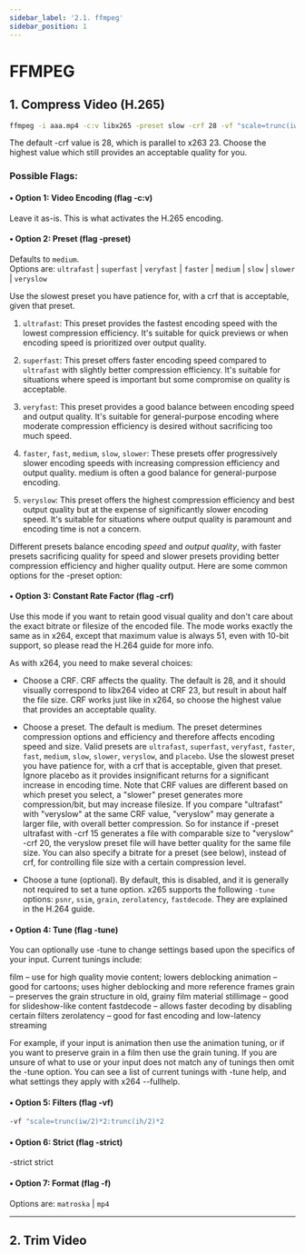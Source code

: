 ```yaml
---
sidebar_label: '2.1. ffmpeg'
sidebar_position: 1
---
```


# FFMPEG

## 1. Compress Video (H.265)

```bash
ffmpeg -i aaa.mp4 -c:v libx265 -preset slow -crf 28 -vf "scale=trunc(iw/2)*2:trunc(ih/2)*2" output.mkv
```

The default -crf value is 28, which is parallel to x263 23. Choose the highest value which still provides an acceptable quality for you.

### Possible Flags:

#### • Option 1: Video Encoding (flag -c:v)

Leave it as-is. This is what activates the H.265 encoding.

#### • Option 2: Preset (flag -preset)

Defaults to `medium`.  
Options are: `ultrafast` | `superfast` | `veryfast` | `faster` | `medium` | `slow` | `slower` | `veryslow`

Use the slowest preset you have patience for, with a crf that is acceptable, given that preset.

1. `ultrafast`: This preset provides the fastest encoding speed with the lowest compression efficiency. It's suitable for quick previews or when encoding speed is prioritized over output quality.

2. `superfast`: This preset offers faster encoding speed compared to `ultrafast` with slightly better compression efficiency. It's suitable for situations where speed is important but some compromise on quality is acceptable.

3. `veryfast`: This preset provides a good balance between encoding speed and output quality. It's suitable for general-purpose encoding where moderate compression efficiency is desired without sacrificing too much speed.

4. `faster`, `fast`, `medium`, `slow`, `slower`: These presets offer progressively slower encoding speeds with increasing compression efficiency and output quality. medium is often a good balance for general-purpose encoding.

5. `veryslow`: This preset offers the highest compression efficiency and best output quality but at the expense of significantly slower encoding speed. It's suitable for situations where output quality is paramount and encoding time is not a concern.

Different presets balance encoding _speed_ and _output quality_, with faster presets sacrificing quality for speed and slower presets providing better compression efficiency and higher quality output. Here are some common options for the -preset option:

#### • Option 3: Constant Rate Factor (flag -crf)

Use this mode if you want to retain good visual quality and don't care about the exact bitrate or filesize of the encoded file. The mode works exactly the same as in x264, except that maximum value is always 51, even with 10-bit support, so please read the H.264 guide for more info.

As with x264, you need to make several choices:

- Choose a CRF. CRF affects the quality. The default is 28, and it should visually correspond to libx264 video at CRF 23, but result in about half the file size. CRF works just like in x264, so choose the highest value that provides an acceptable quality.

- Choose a preset. The default is medium. The preset determines compression options and efficiency and therefore affects encoding speed and size. Valid presets are `ultrafast`, `superfast`, `veryfast`, `faster`, `fast`, `medium`, `slow`, `slower`, `veryslow`, and `placebo`. Use the slowest preset you have patience for, with a crf that is acceptable, given that preset. Ignore placebo as it provides insignificant returns for a significant increase in encoding time. Note that CRF values are different based on which preset you select, a "slower" preset generates more compression/bit, but may increase filesize. If you compare "ultrafast" with "veryslow" at the same CRF value, "veryslow" may generate a larger file, with overall better compression. So for instance if -preset ultrafast with -crf 15 generates a file with comparable size to "veryslow" -crf 20, the veryslow preset file will have better quality for the same file size. You can also specify a bitrate for a preset (see below), instead of crf, for controlling file size with a certain compression level.

* Choose a tune (optional). By default, this is disabled, and it is generally not required to set a tune option. x265 supports the following `-tune` options: `psnr`, `ssim`, `grain`, `zerolatency`, `fastdecode`. They are explained in the H.264 guide.

#### • Option 4: Tune (flag -tune)

You can optionally use -tune to change settings based upon the specifics of your input. Current tunings include:

film – use for high quality movie content; lowers deblocking
animation – good for cartoons; uses higher deblocking and more reference frames
grain – preserves the grain structure in old, grainy film material
stillimage – good for slideshow-like content
fastdecode – allows faster decoding by disabling certain filters
zerolatency – good for fast encoding and low-latency streaming

For example, if your input is animation then use the animation tuning, or if you want to preserve grain in a film then use the grain tuning. If you are unsure of what to use or your input does not match any of tunings then omit the -tune option. You can see a list of current tunings with -tune help, and what settings they apply with x264 --fullhelp.

#### • Option 5: Filters (flag -vf)

```bash
-vf "scale=trunc(iw/2)*2:trunc(ih/2)*2
```

#### • Option 6: Strict (flag -strict)

-strict strict

#### • Option 7: Format (flag -f)

Options are: `matroska` | `mp4`

---

## 2. Trim Video

```bash

```
